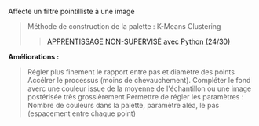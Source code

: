 Affecte un filtre pointilliste à une image
>Méthode de construction de la palette : K-Means Clustering
>> <a href="https://www.youtube.com/watch?v=FTtzd31IAOw">APPRENTISSAGE NON-SUPERVISÉ avec Python (24/30) </a>

**Améliorations :**  
> Régler plus finement le rapport entre pas et diamètre des points
> Accélrer le processus (moins de chevauchement).
> Compléter le fond averc une couleur issue de la moyenne de l'échantillon ou une image postérisée très grossièrement
> Permettre de régler les paramètres : Nombre de couleurs dans la palette, paramètre aléa, le pas (espacement entre chaque point)  


